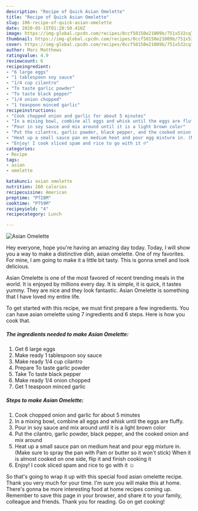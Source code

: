 ```yaml
---
description: "Recipe of Quick Asian Omelette"
title: "Recipe of Quick Asian Omelette"
slug: 106-recipe-of-quick-asian-omelette
date: 2020-05-15T01:28:50.416Z
image: https://img-global.cpcdn.com/recipes/0ccf50150e21009b/751x532cq70/asian-omelette-recipe-main-photo.jpg
thumbnail: https://img-global.cpcdn.com/recipes/0ccf50150e21009b/751x532cq70/asian-omelette-recipe-main-photo.jpg
cover: https://img-global.cpcdn.com/recipes/0ccf50150e21009b/751x532cq70/asian-omelette-recipe-main-photo.jpg
author: Marc Matthews
ratingvalue: 4.9
reviewcount: 6
recipeingredient:
- "6 large eggs"
- "1 tablespoon soy sauce"
- "1/4 cup cilantro"
- "To taste garlic powder"
- "To taste black pepper"
- "1/4 onion chopped"
- "1 teaspoon minced garlic"
recipeinstructions:
- "Cook chopped onion and garlic for about 5 minutes"
- "In a mixing bowl, combine all eggs and whisk until the eggs are fluffy."
- "Pour in soy sauce and mix around until it is a light brown color"
- "Put the cilantro, garlic powder, black pepper, and the cooked onion and mix around"
- "Heat up a small sauce pan on medium heat and pour egg mixture in. (Make sure to spray the pan with Pam or butter so it won&#39;t stick) When it is almost cooked on one side, flip it and finish cooking it"
- "Enjoy! I cook sliced spam and rice to go with it ☺️"
categories:
- Recipe
tags:
- asian
- omelette

katakunci: asian omelette 
nutrition: 260 calories
recipecuisine: American
preptime: "PT28M"
cooktime: "PT59M"
recipeyield: "4"
recipecategory: Lunch

---
```



![Asian Omelette](https://img-global.cpcdn.com/recipes/0ccf50150e21009b/751x532cq70/asian-omelette-recipe-main-photo.jpg)

Hey everyone, hope you're having an amazing day today. Today, I will show you a way to make a distinctive dish, asian omelette. One of my favorites. For mine, I am going to make it a little bit tasty. This is gonna smell and look delicious.



Asian Omelette is one of the most favored of recent trending meals in the world. It is enjoyed by millions every day. It is simple, it is quick, it tastes yummy. They are nice and they look fantastic. Asian Omelette is something that I have loved my entire life.


To get started with this recipe, we must first prepare a few ingredients. You can have asian omelette using 7 ingredients and 6 steps. Here is how you cook that.

<!--inarticleads1-->

##### The ingredients needed to make Asian Omelette:

1. Get 6 large eggs
1. Make ready 1 tablespoon soy sauce
1. Make ready 1/4 cup cilantro
1. Prepare To taste garlic powder
1. Take To taste black pepper
1. Make ready 1/4 onion chopped
1. Get 1 teaspoon minced garlic




<!--inarticleads2-->

##### Steps to make Asian Omelette:

1. Cook chopped onion and garlic for about 5 minutes
1. In a mixing bowl, combine all eggs and whisk until the eggs are fluffy.
1. Pour in soy sauce and mix around until it is a light brown color
1. Put the cilantro, garlic powder, black pepper, and the cooked onion and mix around
1. Heat up a small sauce pan on medium heat and pour egg mixture in. (Make sure to spray the pan with Pam or butter so it won&#39;t stick) When it is almost cooked on one side, flip it and finish cooking it
1. Enjoy! I cook sliced spam and rice to go with it ☺️




So that's going to wrap it up with this special food asian omelette recipe. Thank you very much for your time. I'm sure you will make this at home. There's gonna be more interesting food at home recipes coming up. Remember to save this page in your browser, and share it to your family, colleague and friends. Thank you for reading. Go on get cooking!
